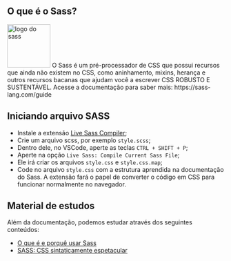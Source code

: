 ## O que é o Sass?
<img src="https://sass-lang.com/assets/img/logos/logo-b6e1ef6e.svg" alt="logo do sass" width="100px"/>
O Sass é um pré-processador de CSS que possui recursos que ainda não existem no CSS, como aninhamento, mixins, herança e outros recursos bacanas que ajudam você a escrever  CSS ROBUSTO E SUSTENTÁVEL.
Acesse a documentação para saber mais: https://sass-lang.com/guide

## Iniciando arquivo SASS
* Instale a extensão [Live Sass Compiler](https://marketplace.visualstudio.com/items?itemName=ritwickdey.live-sass);
* Crie um arquivo scss, por exemplo ``style.scss``;
* Dentro dele, no VSCode, aperte as teclas ``CTRL + SHIFT + P``;
* Aperte na opção ``Live Sass: Compile Current Sass File``;
* Ele irá criar os arquivos ``style.css`` e ``style.css.map``;
* Code no arquivo ``style.css`` com a estrutura aprendida na documentação do Sass. A extensão fará o papel de converter o código em CSS para funcionar normalmente no navegador.

## Material de estudos
Além da documentação, podemos estudar através dos seguintes conteúdos:
* [O que é e porquê usar Sass](https://dev.to/sucodelarangela/o-que-e-e-porque-usar-sass-5dch)
* [SASS: CSS sintaticamente espetacular](https://cursos.alura.com.br/course/sass-css-sintaticamente-espetacular)
